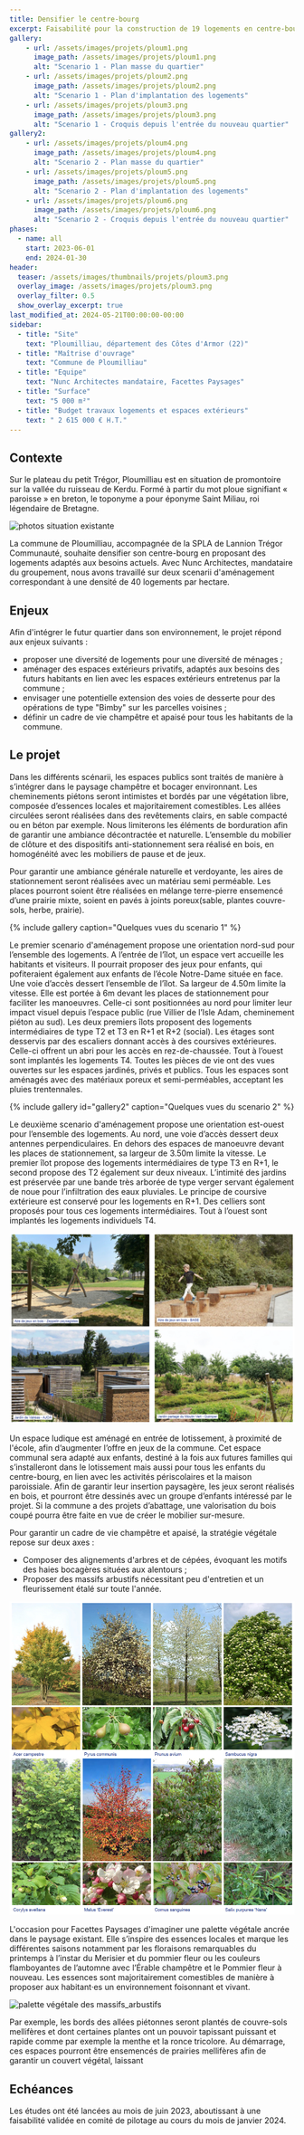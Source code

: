 ```yaml
---
title: Densifier le centre-bourg 
excerpt: Faisabilité pour la construction de 19 logements en centre-bourg de Ploumilliau
gallery:
    - url: /assets/images/projets/ploum1.png
      image_path: /assets/images/projets/ploum1.png
      alt: "Scenario 1 - Plan masse du quartier"
    - url: /assets/images/projets/ploum2.png
      image_path: /assets/images/projets/ploum2.png
      alt: "Scenario 1 - Plan d'implantation des logements"
    - url: /assets/images/projets/ploum3.png
      image_path: /assets/images/projets/ploum3.png
      alt: "Scenario 1 - Croquis depuis l'entrée du nouveau quartier"
gallery2:
    - url: /assets/images/projets/ploum4.png
      image_path: /assets/images/projets/ploum4.png
      alt: "Scenario 2 - Plan masse du quartier"    
    - url: /assets/images/projets/ploum5.png
      image_path: /assets/images/projets/ploum5.png
      alt: "Scenario 2 - Plan d'implantation des logements"
    - url: /assets/images/projets/ploum6.png
      image_path: /assets/images/projets/ploum6.png
      alt: "Scenario 2 - Croquis depuis l'entrée du nouveau quartier"
phases:
  - name: all
    start: 2023-06-01
    end: 2024-01-30
header:
  teaser: /assets/images/thumbnails/projets/ploum3.png
  overlay_image: /assets/images/projets/ploum3.png
  overlay_filter: 0.5
  show_overlay_excerpt: true
last_modified_at: 2024-05-21T00:00:00-00:00
sidebar:
  - title: "Site"
    text: "Ploumilliau, département des Côtes d'Armor (22)"
  - title: "Maîtrise d'ouvrage"
    text: "Commune de Ploumilliau"
  - title: "Equipe"
    text: "Nunc Architectes mandataire, Facettes Paysages"
  - title: "Surface"
    text: "5 000 m²"
  - title: "Budget travaux logements et espaces extérieurs"
    text: " 2 615 000 € H.T."
---
```

## Contexte

Sur le plateau du petit Trégor, Ploumilliau est en situation de promontoire sur la vallée du ruisseau de Kerdu.
Formé à partir du mot ploue signifiant « paroisse » en breton, le toponyme a pour éponyme Saint Miliau, roi légendaire de Bretagne.

![photos situation existante](/assets/images/projets/ploum0.png)

La commune de Ploumilliau, accompagnée de la SPLA de Lannion Trégor Communauté, souhaite densifier son centre-bourg en proposant des logements adaptés aux besoins actuels.
Avec Nunc Architectes, mandataire du groupement, nous avons travaillé sur deux scenarii d'aménagement correspondant à une densité de 40 logements par hectare.

## Enjeux

Afin d'intégrer le futur quartier dans son environnement, le projet répond aux enjeux suivants :
* proposer une diversité de logements pour une diversité de ménages ;
* aménager des espaces extérieurs privatifs, adaptés aux besoins des futurs habitants en lien avec les espaces extérieurs entretenus par la commune ;
* envisager une potentielle extension des voies de desserte pour des opérations de type "Bimby" sur les parcelles voisines ;
* définir un cadre de vie champêtre et apaisé pour tous les habitants de la commune.

## Le projet

Dans les différents scénarii, les espaces publics sont traités de manière à s’intégrer dans le paysage champêtre et bocager environnant.
Les cheminements piétons seront intimistes et bordés par une végétation libre, composée d’essences locales et majoritairement comestibles.
Les allées circulées seront réalisées dans des revêtements clairs, en sable compacté ou en béton par exemple. Nous limiterons les éléments de borduration afin de garantir une ambiance décontractée et naturelle.
L’ensemble du mobilier de clôture et des dispositifs anti-stationnement sera réalisé en bois, en homogénéité avec les mobiliers de pause et de jeux.

Pour garantir une ambiance générale naturelle et verdoyante, les aires de stationnement seront réalisées avec un matériau semi perméable. Les places pourront soient être réalisées en mélange terre-pierre ensemencé d’une prairie mixte, soient en pavés à joints poreux(sable, plantes couvre-sols, herbe, prairie).

{% include gallery caption="Quelques vues du scenario 1" %}

Le premier scenario d'aménagement propose une orientation nord-sud pour l’ensemble des logements. A l’entrée de l’îlot, un espace vert accueille les habitants et visiteurs. Il pourrait proposer des jeux pour enfants, qui pofiteraient également aux enfants de l’école Notre-Dame située en face.
Une voie d’accès dessert l’ensemble de l’îlot. Sa largeur de 4.50m limite la vitesse. Elle est portée à 6m devant les places de stationnement pour faciliter les manoeuvres. Celle-ci sont positionnées au nord pour limiter leur impact visuel depuis l’espace public (rue Villier de l’Isle
Adam, cheminement piéton au sud). Les deux premiers îlots proposent des logements intermédiaires de type T2 et T3 en R+1 et R+2 (social). Les étages sont desservis par des escaliers donnant accès à des coursives extérieures. Celle-ci offrent un abri pour les accès en rez-de-chaussée. Tout à l’ouest sont implantés les logements T4.
Toutes les pièces de vie ont des vues ouvertes sur les espaces jardinés, privés et publics. Tous les espaces sont aménagés avec des matériaux poreux et semi-perméables, acceptant les pluies trentennales.

{% include gallery id="gallery2" caption="Quelques vues du scenario 2" %}

Le deuxième scenario d'aménagement propose une orientation est-ouest pour l’ensemble des logements.
Au nord, une voie d’accès dessert deux antennes perpendiculaires. En dehors des espaces de manoeuvre devant les places de stationnement, sa largeur de 3.50m limite la vitesse.
Le premier îlot propose des logements intermédiaires de type T3 en R+1, le second propose des T2 également sur deux niveaux. L’intimité des jardins est préservée par une bande très arborée de type verger servant également de noue pour l’infiltration des eaux pluviales.
Le principe de coursive extérieure est conservé pour les logements en R+1. Des celliers sont proposés pour tous ces logements intermédiaires. Tout à l’ouest sont implantés les logements individuels T4.

![images_ambiance_des_espaces_exterieurs](/assets/images/projets/ploum7.png)

Un espace ludique est aménagé en entrée de lotissement, à proximité de l'école, afin d’augmenter l’offre en jeux de la commune. Cet espace communal sera adapté aux enfants, destiné à la fois aux futures familles qui s’installeront dans le lotissement mais aussi pour tous les enfants du centre-bourg, en lien avec les activités périscolaires et la maison paroissiale. 
Afin de garantir leur insertion paysagère, les jeux seront réalisés en bois, et pourront être dessinés avec un groupe d’enfants intéressé par le projet. Si la commune a des projets d’abattage, une valorisation du bois coupé pourra être faite en vue de créer le mobilier sur-mesure.

Pour garantir un cadre de vie champêtre et apaisé, la stratégie végétale repose sur deux axes :
* Composer des alignements d'arbres et de cépées, évoquant les motifs des haies bocagères situées aux alentours ; 
* Proposer des massifs arbustifs nécessitant peu d'entretien et un fleurissement étalé sur toute l'année. 

![palette végétale des alignements_arbores](/assets/images/projets/ploum8.png)

L'occasion pour Facettes Paysages d'imaginer une palette végétale ancrée dans le paysage existant. Elle s’inspire des essences locales et marque les différentes saisons notamment par les floraisons remarquables du printemps à l’instar du Merisier et du pommier fleur ou les couleurs flamboyantes de l’automne avec l’Érable champêtre et le Pommier
fleur à nouveau. Les essences sont majoritairement comestibles de manière à proposer aux habitant·es un environnement foisonnant et vivant. 

![palette végétale des massifs_arbustifs](/assets/images/projets/ploum9.png)

Par exemple, les bords des allées piétonnes seront plantés de couvre-sols mellifères et dont certaines plantes ont un pouvoir tapissant puissant et rapide comme par exemple la menthe et la ronce tricolore. Au démarrage, ces espaces pourront être ensemencés de prairies mellifères afin de garantir un couvert végétal, laissant

## Echéances

Les études ont été lancées au mois de juin 2023, aboutissant à une faisabilité validée en comité de pilotage au cours du mois de janvier 2024.



